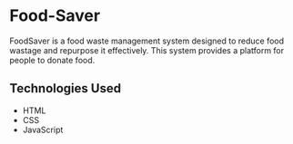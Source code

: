 # Food-Saver
FoodSaver is a food waste management system designed to reduce food wastage and repurpose it effectively. This system provides a platform for people to donate food.
## Technologies Used
- HTML
- CSS
- JavaScript
